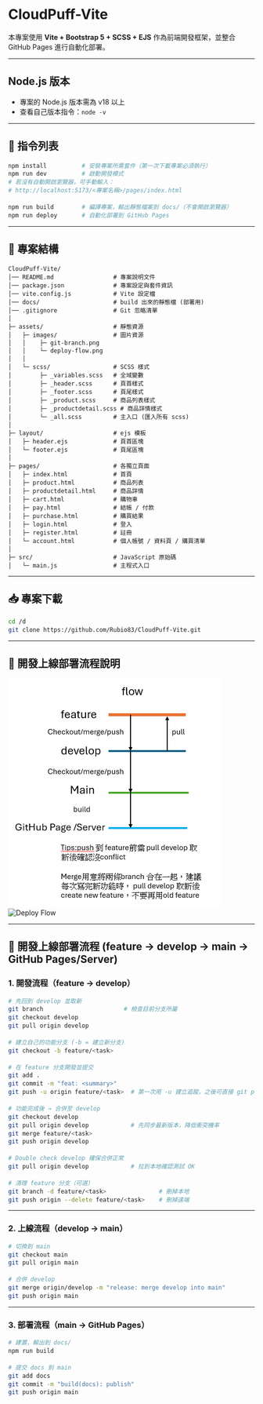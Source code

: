 # CloudPuff-Vite
本專案使用 **Vite + Bootstrap 5 + SCSS + EJS** 作為前端開發框架，並整合 GitHub Pages 進行自動化部署。

---

## Node.js 版本
- 專案的 Node.js 版本需為 v18 以上  
- 查看自己版本指令：`node -v`

---

## 📌 指令列表
```bash
npm install          # 安裝專案所需套件（第一次下載專案必須執行）
npm run dev          # 啟動開發模式
# 若沒有自動開啟瀏覽器，可手動輸入：
# http://localhost:5173/<專案名稱>/pages/index.html

npm run build        # 編譯專案，輸出靜態檔案到 docs/（不會開啟瀏覽器）
npm run deploy       # 自動化部署到 GitHub Pages
```

---

## 📂 專案結構
```
CloudPuff-Vite/
│── README.md                 # 專案說明文件
│── package.json              # 專案設定與套件資訊
│── vite.config.js            # Vite 設定檔
│── docs/                     # build 出來的靜態檔 (部署用)
│── .gitignore                # Git 忽略清單
│
├─ assets/                    # 靜態資源
│   ├─ images/                # 圖片資源
│   │    ├─ git-branch.png
│   │    └─ deploy-flow.png
│   │
│   └─ scss/                  # SCSS 樣式
│        ├─ _variables.scss   # 全域變數
│        ├─ _header.scss      # 頁首樣式
│        ├─ _footer.scss      # 頁尾樣式
│        ├─ _product.scss     # 商品列表樣式
│        ├─ _productdetail.scss # 商品詳情樣式
│        └─ _all.scss         # 主入口 (匯入所有 scss)
│
├─ layout/                    # ejs 模板
│   ├─ header.ejs             # 頁首區塊
│   └─ footer.ejs             # 頁尾區塊
│
├─ pages/                     # 各獨立頁面
│   ├─ index.html             # 首頁
│   ├─ product.html           # 商品列表
│   ├─ productdetail.html     # 商品詳情
│   ├─ cart.html              # 購物車
│   ├─ pay.html               # 結帳 / 付款
│   ├─ purchase.html          # 購買結果
│   ├─ login.html             # 登入
│   ├─ register.html          # 註冊
│   └─ account.html           # 個人帳號 / 資料頁 / 購買清單
│
├─ src/                       # JavaScript 原始碼
│   └─ main.js                # 主程式入口
```

---

## 📥 專案下載
```bash
cd /d
git clone https://github.com/Rubio83/CloudPuff-Vite.git
```

---

## 📌 開發上線部署流程說明
![Git Branch Flow](./assets/git-branch.png)  
![Deploy Flow](./assets/deploy-flow.png)

---


## 🚀 開發上線部署流程 (feature → develop → main → GitHub Pages/Server)

### 1. 開發流程（feature → develop）
```bash
# 先回到 develop 並取新
git branch                       # 檢查目前分支所屬
git checkout develop
git pull origin develop

# 建立自己的功能分支 (-b = 建立新分支)
git checkout -b feature/<task>

# 在 feature 分支開發並提交
git add .
git commit -m "feat: <summary>"
git push -u origin feature/<task>  # 第一次用 -u 建立追蹤，之後可直接 git push

# 功能完成後 → 合併至 develop
git checkout develop
git pull origin develop            # 先同步最新版本，降低衝突機率
git merge feature/<task>
git push origin develop

# Double check develop 確保合併正常
git pull origin develop            # 拉到本地確認測試 OK

# 清理 feature 分支（可選）
git branch -d feature/<task>               # 刪掉本地
git push origin --delete feature/<task>    # 刪掉遠端
```

---

### 2. 上線流程（develop → main）
```bash
# 切換到 main
git checkout main
git pull origin main

# 合併 develop
git merge origin/develop -m "release: merge develop into main"
git push origin main
```

---

### 3. 部署流程（main → GitHub Pages）
```bash
# 建置，輸出到 docs/
npm run build

# 提交 docs 到 main
git add docs
git commit -m "build(docs): publish"
git push origin main
```

